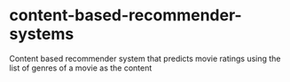# content-based-recommender-systems
Content based recommender system that predicts movie ratings using the list of genres of a movie as the content
